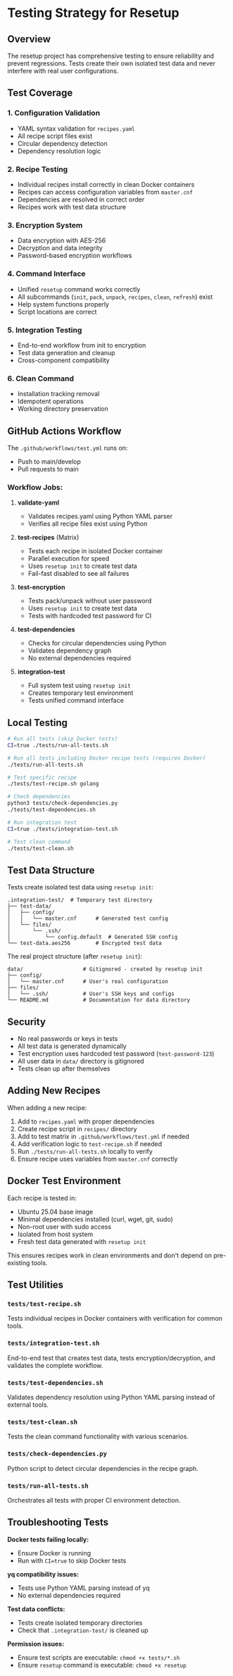# Testing Strategy for Resetup

## Overview

The resetup project has comprehensive testing to ensure reliability and prevent regressions. Tests create their own isolated test data and never interfere with real user configurations.

## Test Coverage

### 1. **Configuration Validation**
- YAML syntax validation for `recipes.yaml`
- All recipe script files exist  
- Circular dependency detection
- Dependency resolution logic

### 2. **Recipe Testing**
- Individual recipes install correctly in clean Docker containers
- Recipes can access configuration variables from `master.cnf`
- Dependencies are resolved in correct order
- Recipes work with test data structure

### 3. **Encryption System**
- Data encryption with AES-256
- Decryption and data integrity
- Password-based encryption workflows

### 4. **Command Interface**
- Unified `resetup` command works correctly
- All subcommands (`init`, `pack`, `unpack`, `recipes`, `clean`, `refresh`) exist
- Help system functions properly
- Script locations are correct

### 5. **Integration Testing**
- End-to-end workflow from init to encryption
- Test data generation and cleanup
- Cross-component compatibility

### 6. **Clean Command**
- Installation tracking removal
- Idempotent operations
- Working directory preservation

## GitHub Actions Workflow

The `.github/workflows/test.yml` runs on:
- Push to main/develop
- Pull requests to main

### Workflow Jobs:

1. **validate-yaml**
   - Validates recipes.yaml using Python YAML parser
   - Verifies all recipe files exist using Python

2. **test-recipes** (Matrix)
   - Tests each recipe in isolated Docker container
   - Parallel execution for speed
   - Uses `resetup init` to create test data
   - Fail-fast disabled to see all failures

3. **test-encryption**
   - Tests pack/unpack without user password
   - Uses `resetup init` to create test data
   - Tests with hardcoded test password for CI

4. **test-dependencies**
   - Checks for circular dependencies using Python
   - Validates dependency graph
   - No external dependencies required

5. **integration-test**
   - Full system test using `resetup init`
   - Creates temporary test environment
   - Tests unified command interface

## Local Testing

```bash
# Run all tests (skip Docker tests)
CI=true ./tests/run-all-tests.sh

# Run all tests including Docker recipe tests (requires Docker)
./tests/run-all-tests.sh

# Test specific recipe
./tests/test-recipe.sh golang

# Check dependencies
python3 tests/check-dependencies.py
./tests/test-dependencies.sh

# Run integration test
CI=true ./tests/integration-test.sh

# Test clean command
./tests/test-clean.sh
```

## Test Data Structure

Tests create isolated test data using `resetup init`:

```
.integration-test/  # Temporary test directory
├── test-data/
│   ├── config/
│   │   └── master.cnf      # Generated test config
│   └── files/
│       └── .ssh/
│           └── config.default  # Generated SSH config
└── test-data.aes256        # Encrypted test data
```

The real project structure (after `resetup init`):
```
data/                   # Gitignored - created by resetup init
├── config/
│   └── master.cnf      # User's real configuration
├── files/
│   └── .ssh/           # User's SSH keys and configs
└── README.md           # Documentation for data directory
```

## Security

- No real passwords or keys in tests
- All test data is generated dynamically
- Test encryption uses hardcoded test password (`test-password-123`)
- All user data in `data/` directory is gitignored
- Tests clean up after themselves

## Adding New Recipes

When adding a new recipe:

1. Add to `recipes.yaml` with proper dependencies
2. Create recipe script in `recipes/` directory
3. Add to test matrix in `.github/workflows/test.yml` if needed
4. Add verification logic to `test-recipe.sh` if needed
5. Run `./tests/run-all-tests.sh` locally to verify
6. Ensure recipe uses variables from `master.cnf` correctly

## Docker Test Environment

Each recipe is tested in:
- Ubuntu 25.04 base image
- Minimal dependencies installed (curl, wget, git, sudo)
- Non-root user with sudo access
- Isolated from host system
- Fresh test data generated with `resetup init`

This ensures recipes work in clean environments and don't depend on pre-existing tools.

## Test Utilities

### `tests/test-recipe.sh`
Tests individual recipes in Docker containers with verification for common tools.

### `tests/integration-test.sh`  
End-to-end test that creates test data, tests encryption/decryption, and validates the complete workflow.

### `tests/test-dependencies.sh`
Validates dependency resolution using Python YAML parsing instead of external tools.

### `tests/test-clean.sh`
Tests the clean command functionality with various scenarios.

### `tests/check-dependencies.py`
Python script to detect circular dependencies in the recipe graph.

### `tests/run-all-tests.sh`
Orchestrates all tests with proper CI environment detection.

## Troubleshooting Tests

**Docker tests failing locally:**
- Ensure Docker is running
- Run with `CI=true` to skip Docker tests

**yq compatibility issues:**
- Tests use Python YAML parsing instead of yq
- No external dependencies required

**Test data conflicts:**
- Tests create isolated temporary directories
- Check that `.integration-test/` is cleaned up

**Permission issues:**
- Ensure test scripts are executable: `chmod +x tests/*.sh`
- Ensure `resetup` command is executable: `chmod +x resetup`